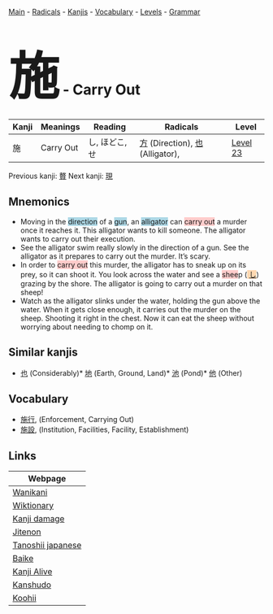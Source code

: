 <style> bigfont {font-size: 100px}</style>
[Main](../index.md) -
[Radicals](../radicals.md) -
[Kanjis](../kanjis.md) -
[Vocabulary](../vocabulary.md) -
[Levels](../levels.md) -
[Grammar](../grammar.md)
# <bigfont> 施</bigfont> - Carry Out 

| Kanji | Meanings | Reading | Radicals | Level |
| --- | --- | --- | --- | --- |
| 施 | Carry Out | し, ほどこ, せ | [方](../radicals/方.md) (Direction), [也](../radicals/也.md) (Alligator),  | [Level 23](../levels/wk_level23.md) |

Previous kanji: [贅](贅.md) Next kanji: [現](現.md) 

## Mnemonics
 * Moving in the <span style="background-color:#ADD8E6"> direction</span> of a <span style="background-color:#ADD8E6"> gun</span>, an <span style="background-color:#ADD8E6"> alligator</span> can <span style="background-color:#ffcccb"> carry out</span> a murder once it reaches it. This alligator wants to kill someone. The alligator wants to carry out their execution.
* See the alligator swim really slowly in the direction of a gun. See the alligator as it prepares to carry out the murder. It’s scary.
* In order to <span style="background-color:#ffcccb"> carry out</span> this murder, the alligator has to sneak up on its prey, so it can shoot it. You look across the water and see a <span style="background-color:#ffcccb"> shee</span>p (<span style="background-color:#fed8b1"> [し](https://jisho.org/search/し)</span>) grazing by the shore. The alligator is going to carry out a murder on that sheep!
* Watch as the alligator slinks under the water, holding the gun above the water. When it gets close enough, it carries out the murder on the sheep. Shooting it right in the chest. Now it can eat the sheep without worrying about needing to chomp on it.


## Similar kanjis
 * [也](也.md) (Considerably)* [地](地.md) (Earth, Ground, Land)* [池](池.md) (Pond)* [他](他.md) (Other)


## Vocabulary
 * [施行](../vocabulary/施.md), (Enforcement, Carrying Out)
* [施設](../vocabulary/施.md), (Institution, Facilities, Facility, Establishment)



## Links 

| Webpage |
| --- |
| [Wanikani          ](https://www.wanikani.com/kanji/施) |
| [Wiktionary        ](https://en.wiktionary.org/wiki/施) |
| [Kanji damage      ](http://www.kanjidamage.com/kanji/search?utf8=✓&q=施) |
| [Jitenon           ](https://jitenon.com/kanji/施) |
| [Tanoshii japanese ](https://www.tanoshiijapanese.com/dictionary/kanji.cfm?k=施) |
| [Baike             ](https://baike.baidu.com/item/施) |
| [Kanji Alive       ](https://app.kanjialive.com/施) |
| [Kanshudo          ](https://www.kanshudo.com/searchmn?q=施) |
| [Koohii            ](https://kanji.koohii.com/study/kanji/施) |
